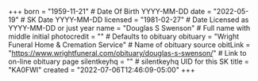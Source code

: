 +++
born = "1959-11-21"        # Date Of Birth YYYY-MM-DD
date = "2022-05-19"        # SK Date YYYY-MM-DD
licensed = "1981-02-27"    # Date Licensed as YYYY-MM-DD or just year
name = "Douglas S Swenson"        # Full name with middle initial
photocredit = ""	# Defaults to obituary
obituary = "Wright Funeral Home & Cremation Service"    # Name of obituary source
obitLink = "https://www.wrightfuneral.com/obituary/douglas-s-swenson/"    # Link to on-line obituary page
silentkeyhq = "" # silentkeyhq UID for this SK
title = "KA0FWI"
created = "2022-07-06T12:46:09-05:00"
+++

<!--
North School Folk House
Doug Swenson
Hawley, MN

Doug began experimenting with a coal forge as a young fellow growing up on a
farm in northwestern Minnesota. This early exposure to blacksmithing led to a
lifelong passion for the craft that he continues to cultivate. Doug's primary
work has been done out of a shop that recreates the time period of 1885 to
1900, but most recently has been focusing on the tools and techniques of
Viking age Sweden.

https://northhouse.org/instructors/doug-swenson
-->
